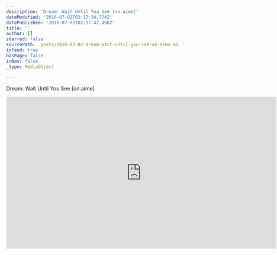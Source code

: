 ```yaml
---
description: 'Dream: Wait Until You See [on aime]'
dateModified: '2016-07-02T02:17:34.774Z'
datePublished: '2016-07-02T02:17:42.498Z'
title: ''
author: []
starred: false
sourcePath: _posts/2016-07-02-dream-wait-until-you-see-on-aime.md
inFeed: true
hasPage: false
inNav: false
_type: MediaObject

---
```

Dream: Wait Until You See \[on aime\]

<iframe width="730" height="411" src="https://www.youtube.com/embed/ZG0Vz5Y55vk" frameborder="0" allowfullscreen\></iframe\>